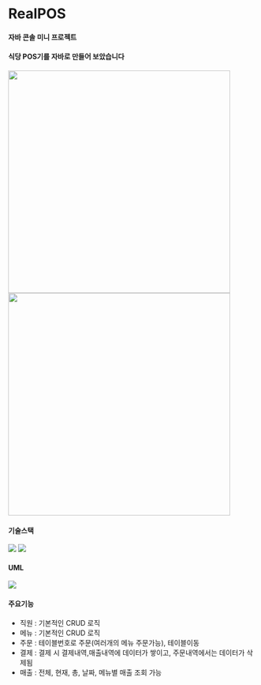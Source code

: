 # RealPOS
<h4>자바 콘솔 미니 프로젝트 </h4>
<h4>식당 POS기를 자바로 만들어 보았습니다 </h4>

<img src="https://user-images.githubusercontent.com/112805025/229350117-7034a20e-cc73-4f08-ab92-c6bdb814a032.png" width="450">
<img src="https://user-images.githubusercontent.com/112805025/229350067-ea0c28e2-5725-48b3-aa67-92cfadd10425.png" width="450">
 
<h4>기술스택</h4>
<p align="left">
<img src="https://img.shields.io/badge/-Java-007396?logo=java&logoColor=white&style=flat">
<img src="https://img.shields.io/badge/-Oracle-F80000?logo=oracle&logoColor=white&style=flat">
</p>

 <h4>UML</h4>
<img src="https://user-images.githubusercontent.com/112805025/229350070-f1c3f525-8a53-46ec-986a-ecb11f9eb43c.png">

 <h4>주요기능</h4>
 <ul class="square">
   <li>직원 : 기본적인 CRUD 로직</li>
   <li>메뉴 : 기본적인 CRUD 로직</li>
   <li>주문 : 테이블번호로 주문(여러개의 메뉴 주문가능), 테이블이동</li>
   <li>결제 : 결제 시 결제내역,매출내역에 데이터가 쌓이고, 주문내역에서는 데이터가 삭제됨</li>
   <li>매출 : 전체, 현재, 총, 날짜, 메뉴별 매출 조회 가능</li>
</ul>
